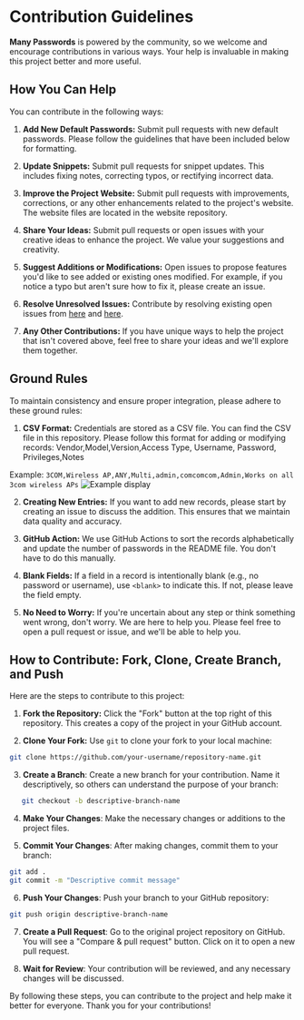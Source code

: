 # Contribution Guidelines

**Many Passwords** is powered by the community, so we welcome and encourage contributions in various ways. Your help is invaluable in making this project better and more useful.

## How You Can Help

You can contribute in the following ways:

1. **Add New Default Passwords:** Submit pull requests with new default passwords. Please follow the guidelines that have been included below for formatting.

2. **Update Snippets:** Submit pull requests for snippet updates. This includes fixing notes, correcting typos, or rectifying incorrect data.

3. **Improve the Project Website:** Submit pull requests with improvements, corrections, or any other enhancements related to the project's website. The website files are located in the website repository.

4. **Share Your Ideas:** Submit pull requests or open issues with your creative ideas to enhance the project. We value your suggestions and creativity.

5. **Suggest Additions or Modifications:** Open issues to propose features you'd like to see added or existing ones modified. For example, if you notice a typo but aren't sure how to fix it, please create an issue.

6. **Resolve Unresolved Issues:** Contribute by resolving existing open issues from [here](https://github.com/many-passwords/many-passwords.github.io/labels/help%20wanted) and [here](https://github.com/many-passwords/many-passwords.github.io/labels/help%20wanted).

7. **Any Other Contributions:** If you have unique ways to help the project that isn't covered above, feel free to share your ideas and we'll explore them together.

## Ground Rules

To maintain consistency and ensure proper integration, please adhere to these ground rules:

1. **CSV Format:** Credentials are stored as a CSV file. You can find the CSV file in this repository. Please follow this format for adding or modifying records: Vendor,Model,Version,Access Type, Username, Password, Privileges,Notes

Example:
```3COM,Wireless AP,ANY,Multi,admin,comcomcom,Admin,Works on all 3com wireless APs```
![Example display](https://cdn.discordapp.com/attachments/574604364342231052/765893402176126976/unknown.png)

2. **Creating New Entries:** If you want to add new records, please start by creating an issue to discuss the addition. This ensures that we maintain data quality and accuracy.

3. **GitHub Action:** We use GitHub Actions to sort the records alphabetically and update the number of passwords in the README file. You don't have to do this manually.

4. **Blank Fields:** If a field in a record is intentionally blank (e.g., no password or username), use `<blank>` to indicate this. If not, please leave the field empty.

5. **No Need to Worry:** If you're uncertain about any step or think something went wrong, don't worry. We are here to help you. Please feel free to open a pull request or issue, and we'll be able to help you.

## How to Contribute: Fork, Clone, Create Branch, and Push

Here are the steps to contribute to this project:

1. **Fork the Repository:** Click the "Fork" button at the top right of this repository. This creates a copy of the project in your GitHub account.

2. **Clone Your Fork:** Use `git` to clone your fork to your local machine:
```bash
git clone https://github.com/your-username/repository-name.git
```
3. **Create a Branch**: Create a new branch for your contribution. Name it descriptively, so others can understand the purpose of your branch:
```bash
   git checkout -b descriptive-branch-name
```
4. **Make Your Changes**: Make the necessary changes or additions to the project files.

5. **Commit Your Changes**: After making changes, commit them to your branch:
```bash
git add .
git commit -m "Descriptive commit message"
```
6. **Push Your Changes**: Push your branch to your GitHub repository:
```bash
git push origin descriptive-branch-name
```
7. **Create a Pull Request**: Go to the original project repository on GitHub. You will see a "Compare & pull request" button. Click on it to open a new pull request.

8. **Wait for Review**: Your contribution will be reviewed, and any necessary changes will be discussed.

By following these steps, you can contribute to the project and help make it better for everyone. Thank you for your contributions!
